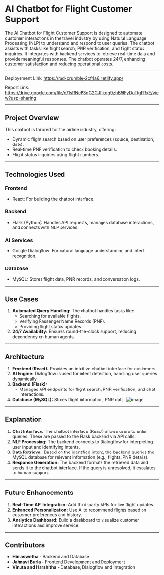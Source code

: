 # **AI Chatbot for Flight Customer Support**

The AI Chatbot for Flight Customer Support is designed to automate customer interactions in the travel industry by using Natural Language Processing (NLP) to understand and respond to user queries. The chatbot assists with tasks like flight search, PNR verification, and flight status inquiries. It integrates with backend services to retrieve real-time data and provide meaningful responses. The chatbot operates 24/7, enhancing customer satisfaction and reducing operational costs.

---
Deployement Link: https://rad-crumble-2cf4a6.netlify.app/

Report Link: https://drive.google.com/file/d/1sRNeP3qG2GJPkdg9zhB5IFyDuTtgPRxE/view?usp=sharing

---
## **Project Overview**  
This chatbot is tailored for the airline industry, offering:
- Dynamic flight search based on user preferences (source, destination, date).
- Real-time PNR verification to check booking details.
- Flight status inquiries using flight numbers.
---

## **Technologies Used**  
### **Frontend**  
- React: For building the chatbot interface.

### **Backend**  
- Flask (Python): Handles API requests, manages database interactions, and connects with NLP services.

### **AI Services**  
- Google Dialogflow: For natural language understanding and intent recognition.

### **Database**  
- MySQL: Stores flight data, PNR records, and conversation logs.

---

## **Use Cases**  
1. **Automated Query Handling:** The chatbot handles tasks like:
   - Searching for available flights.
   - Verifying Passenger Name Records (PNR).
   - Providing flight status updates.
2. **24/7 Availability:** Ensures round-the-clock support, reducing dependency on human agents.  
---

## **Architecture**  
1. **Frontend (React):** Provides an intuitive chatbot interface for customers.  
2. **AI Engine:** Dialogflow is used for intent detection, handling user queries dynamically.  
3. **Backend (Flask):**  
   - Manages API endpoints for flight search, PNR verification, and chat interactions.  
4. **Database (MySQL):** Stores flight information, PNR data.
![image](https://github.com/user-attachments/assets/22698d0a-877f-4bb0-a9b5-36dc5ee7f90b)
---

## **Explanation**  
1. **Chat Interface:** The chatbot interface (React) allows users to enter queries. These are passed to the Flask backend via API calls.  
2. **NLP Processing:** The backend connects to Dialogflow for interpreting user input and identifying intents.  
3. **Data Retrieval:** Based on the identified intent, the backend queries the MySQL database for relevant information (e.g., flights, PNR details).  
4. **Response Generation:** The backend formats the retrieved data and sends it to the chatbot interface. If the query is unresolved, it escalates to human support.
---

## **Future Enhancements**  
1. **Real-Time API Integration:** Add third-party APIs for live flight updates.  
2. **Enhanced Personalization:** Use AI to recommend flights based on customer preferences and history.  
3. **Analytics Dashboard:** Build a dashboard to visualize customer interactions and improve service.

---

## **Contributors**  
- **Himaswetha** - Backend and Database
- **Jahnavi Burla** - Frontend Development and Deployment  
- **Vinuta and Harshitha** - Database, Dialogflow and Integration  
